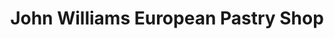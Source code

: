 ---
title: "John Williams European Pastry Shop"
url: /bradford/john-williams-european-pastry-shop/
shop: bakery
---